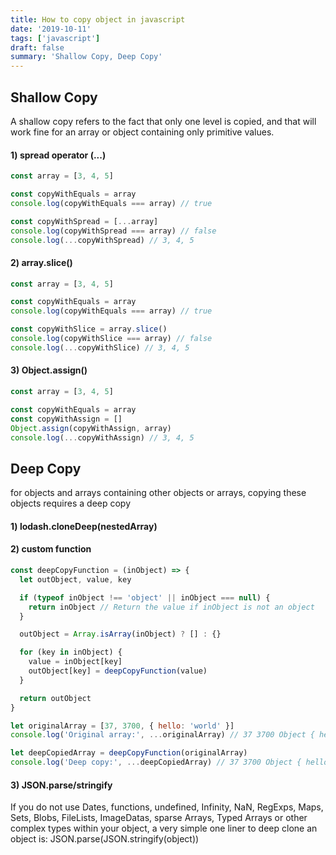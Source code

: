 ```yaml
---
title: How to copy object in javascript
date: '2019-10-11'
tags: ['javascript']
draft: false
summary: 'Shallow Copy, Deep Copy'
---
```


## Shallow Copy

A shallow copy refers to the fact that only one level is copied, and that will work fine for an array or object containing only primitive values.

#### 1) spread operator (...)

```javascript
const array = [3, 4, 5]

const copyWithEquals = array
console.log(copyWithEquals === array) // true

const copyWithSpread = [...array]
console.log(copyWithSpread === array) // false
console.log(...copyWithSpread) // 3, 4, 5
```

#### 2) array.slice()

```javascript
const array = [3, 4, 5]

const copyWithEquals = array
console.log(copyWithEquals === array) // true

const copyWithSlice = array.slice()
console.log(copyWithSlice === array) // false
console.log(...copyWithSlice) // 3, 4, 5
```

#### 3) Object.assign()

```javascript
const array = [3, 4, 5]

const copyWithEquals = array
const copyWithAssign = []
Object.assign(copyWithAssign, array)
console.log(...copyWithAssign) // 3, 4, 5
```

## Deep Copy

for objects and arrays containing other objects or arrays, copying these objects requires a deep copy

#### 1) lodash.cloneDeep(nestedArray)

#### 2) custom function

```javascript
const deepCopyFunction = (inObject) => {
  let outObject, value, key

  if (typeof inObject !== 'object' || inObject === null) {
    return inObject // Return the value if inObject is not an object
  }

  outObject = Array.isArray(inObject) ? [] : {}

  for (key in inObject) {
    value = inObject[key]
    outObject[key] = deepCopyFunction(value)
  }

  return outObject
}

let originalArray = [37, 3700, { hello: 'world' }]
console.log('Original array:', ...originalArray) // 37 3700 Object { hello: "world" }

let deepCopiedArray = deepCopyFunction(originalArray)
console.log('Deep copy:', ...deepCopiedArray) // 37 3700 Object { hello: "world" }
```

#### 3) JSON.parse/stringify

If you do not use Dates, functions, undefined, Infinity, NaN, RegExps, Maps, Sets, Blobs, FileLists, ImageDatas, sparse Arrays, Typed Arrays or other complex types within your object, a very simple one liner to deep clone an object is: JSON.parse(JSON.stringify(object))
